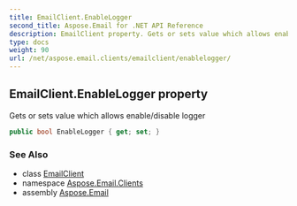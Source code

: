 ```yaml
---
title: EmailClient.EnableLogger
second_title: Aspose.Email for .NET API Reference
description: EmailClient property. Gets or sets value which allows enable/disable logger
type: docs
weight: 90
url: /net/aspose.email.clients/emailclient/enablelogger/
---
```

## EmailClient.EnableLogger property

Gets or sets value which allows enable/disable logger

```csharp
public bool EnableLogger { get; set; }
```

### See Also

* class [EmailClient](../)
* namespace [Aspose.Email.Clients](../../emailclient/)
* assembly [Aspose.Email](../../../)


